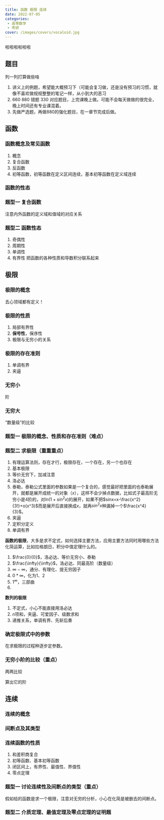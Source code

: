 ```yaml
---
title: 函数 极限 连续
date: 2022-07-05
categories:
 - 高等数学
 - 考研
cover: /images/covers/vocaloid.jpg
---
```


啦啦啦啦啦啦

<!-- more -->

## 题目

列一列打算做些啥

1. 讲义上的例题，希望能大概预习下（可能会复习做，还是没有预习的习惯，就像不喜欢做规规整整的笔记一样，从小到大的恶习
2. 660 880 错题 330 对应题目，上完课晚上做。可能不会每天做做的很完全，晚上时间还有专业课混着。
3. 先做严选题，再做880的强化题目，在一章节完成后做。


## 函数

### 函数概念及常见函数

1. 概念
2. 复合函数
3. 反函数
4. 初等函数，初等函数在定义区间连续，基本初等函数在定义域连续

### 函数的性态

### 题型一 复合函数
注意内外函数的定义域和值域的对应关系

### 题型二 函数性态

1. 奇偶性
2. 周期性
3. 单调性
4. 有界性
把函数的各种性质和导数积分联系起来



## 极限

### 极限的概念

去心领域都有定义！

### 极限的性质

1. 局部有界性
2. **保号性**，保序性
3. 极限与无穷小的关系

### 极限的存在准则

1. 单调有界
2. 夹逼

### 无穷小

阶

### 无穷大

“数量级”的比较

### 题型一 极限的概念、性质和存在准则（难点）

### 题型二 求极限（重重重点）

1. 有理运算法则，存在才行，极限存在，一个存在，另一个也存在
2. 基本极限
3. 等价无穷下，加减注意
4. 洛必达
5. 泰勒，泰勒公式里面的参数如果是一个复合的，感觉最好把里面的也泰勒展开，就都是展开成统一的对象（$x$），这样不会少掉点数据，比如式子最高阶无穷小是4阶的，对$ln(1+sin^2x)$的展开，如果不把$sinx=x-\frac{x^2}{3!}+o(x^3)$而是展开后直接换成$x$，就再$sin^2x$种漏掉一个$\frac{x^4}{3}$。
6. 夹逼
7. 定积分定义
8. 单调有界


**函数的极限**，大多是求不定式，如何选择主要方法，应用主要方法同时用哪些方法化简运算，比如拉格朗日，积分中值定理什么的。

1. $\frac{0}{0}$，洛必达、等价无穷小、泰勒
2. $\frac{\infty}{\infty}$，洛必达、同最高阶（数量级）
3. $\infty-\infty$，通分、有理化、提无穷因子
4. $0 * \infty$，化为1、2
5. $1^{\infty}$，三部曲
6. 

**数列的极限**
1. 不定式，小心不能直接用洛必达
2. $n$项和，夹逼、可爱因子、级数求和
3. 递推关系，单调有界、先斩后奏


### 确定极限式中的参数

在求极限的过程种逐步定参数。

### 无穷小阶的比较（重点）

两两比较

算出它的阶

## 连续

### 连续的概念

### 间断点及其类型

### 连续函数的性质

1. 和差积商复合
2. 初等函数、基本初等函数
3. 闭区间上，有界性、最值性、界值性
4. 零点定理

### 题型一 讨论连续性及间断点的类型（重点）

假如给的函数是求一个极限，注意对无穷的分析，小心在化简是被删去的间断点。

### 题型二 介质定理、最值定理及零点定理的证明题